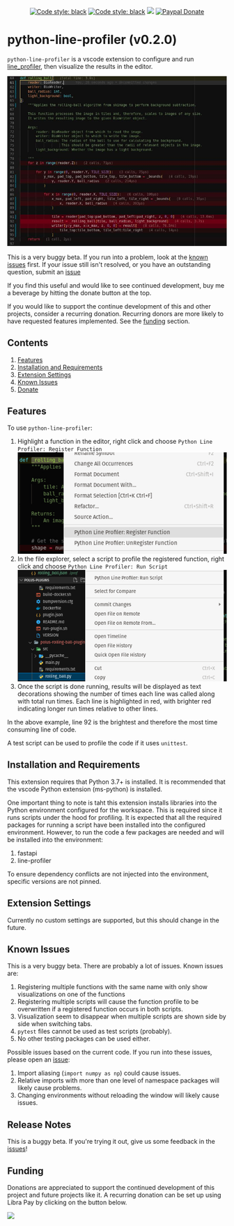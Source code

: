 <p align="center">
<a href="https://opensource.org/licenses/MIT"><img alt="Code style: black" src="https://img.shields.io/badge/License-MIT-red?style=flat-square"></a>
<a href="https://github.com/psf/black"><img alt="Code style: black" src="https://img.shields.io/badge/code%20style-black-000000?style=flat-square"></a>
<a href="https://liberapay.com/nicholas-schaub/donate"><img src="https://img.shields.io/liberapay/receives/nicholas-schaub.svg?style=flat-square&logo=liberapay"></a>
<a href="https://www.paypal.com/donate/?business=BJ5E2X66MKSAL&no_recurring=0&currency_code=USD"><img alt="Paypal Donate" src="https://www.paypalobjects.com/en_US/i/btn/btn_donate_SM.gif"/></a>
</p>

# python-line-profiler (v0.2.0)

`python-line-profiler` is a vscode extension to configure and run [line_profiler](https://github.com/pyutils/line_profiler#installation), then visualize the results in the editor.


![example](images/highlights.jpg)

This is a very buggy beta. If you run into a problem, look at the [known issues](#known-issues) first. If your issue still isn't resolved, or you have an outstanding question, submit an [issue](https://github.com/PerpetualHelp/python-line-profiler/issues)

If you find this useful and would like to see continued development, buy me a beverage by hitting the donate button at the top.

If you would like to support the continue development of this and other projects, consider a recurring donation. Recurring donors are more likely to have requested features implemented. See the [funding](#funding) section.

## Contents

1. [Features](#features)
2. [Installation and Requirements](#installation-and-requirements)
3. [Extension Settings](#extension-settings)
3. [Known Issues](#known-issues)
4. [Donate](#funding)

## Features

To use `python-line-profiler`:
1. Highlight a function in the editor, right click and choose `Python Line Profiler: Register Function`
![register function](images/register_function.jpg)
2. In the file explorer, select a script to profile the registered function, right click and choose `Python Line Profiler: Run Script`
![run script](images/run_script.jpg)
3. Once the script is done running, results will be displayed as text decorations showing the number of times each line was called along with total run times. Each line is highlighted in red, with brighter red indicating longer run times relative to other lines.

In the above example, line 92 is the brightest and therefore the most time consuming line of code.

A test script can be used to profile the code if it uses `unittest`.

## Installation and Requirements

This extension requires that Python 3.7+ is installed. It is recommended that the vscode Python extension (ms-python) is installed.

One important thing to note is taht this extension installs libraries into the Python environment configured for the workspace. This is required since it runs scripts under the hood for profiling. It is expected that all the required packages for running a script have been installed into the configured environment. However, to run the code a few packages are needed and will be installed into the environment:
1. fastapi
2. line-profiler

To ensure dependency conflicts are not injected into the environment, specific versions are not pinned.

## Extension Settings

Currently no custom settings are supported, but this should change in the future.

## Known Issues

This is a very buggy beta. There are probably a lot of issues. Known issues are:
1. Registering multiple functions with the same name with only show visualizations on one of the functions
2. Registering multiple scripts will cause the function profile to be overwritten if a registered function occurs in both scripts.
3. Visualization seem to disappear when multiple scripts are shown side by side when switching tabs.
4. `pytest` files cannot be used as test scripts (probably).
5. No other testing packages can be used either.

Possible issues based on the current code. If you run into these issues, please open an [issue](https://github.com/PerpetualHelp/python-line-profiler/issues):
1. Import aliasing (`import numpy as np`) could cause issues.
2. Relative imports with more than one level of namespace packages will likely cause problems.
3. Changing environments without reloading the window will likely cause issues.

## Release Notes

This is a buggy beta. If you're trying it out, give us some feedback in the [issues](https://github.com/PerpetualHelp/python-line-profiler/issues)!

## Funding

Donations are appreciated to support the continued development of this project and future projects like it. A recurring donation can be set up using Libra Pay by clicking on the button below.

<a href="https://liberapay.com/nicholas-schaub/donate"><img src="https://img.shields.io/liberapay/receives/nicholas-schaub.svg?style=flat-square&logo=liberapay"></a>
